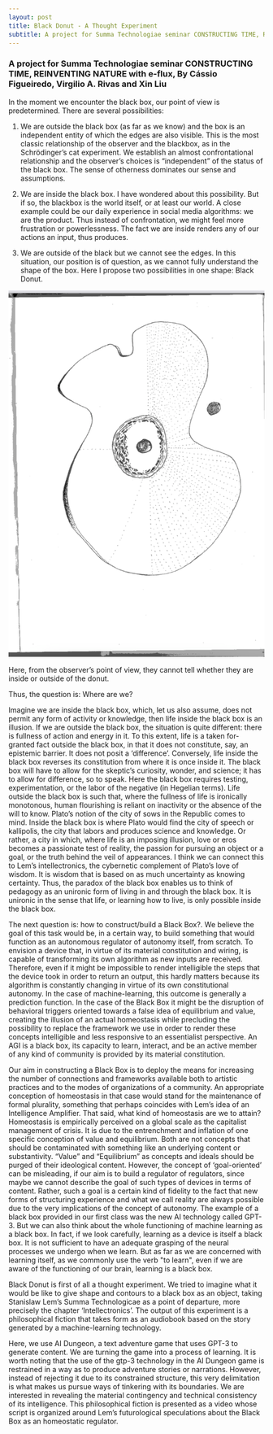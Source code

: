 ```yaml
---
layout: post
title: Black Donut - A Thought Experiment
subtitle: A project for Summa Technologiae seminar CONSTRUCTING TIME, REINVENTING NATURE with e-flux, By Cássio Figueiredo, Virgilio A. Rivas and Xin Liu
---
```

### A project for Summa Technologiae seminar CONSTRUCTING TIME, REINVENTING NATURE with e-flux, By Cássio Figueiredo, Virgilio A. Rivas and Xin Liu

In the moment we encounter the black box, our point of view is predetermined. There are several possibilities:

1. We are outside the black box (as far as we know) and the box is an independent entity of which the edges are also visible. This is the most classic relationship of the observer and the blackbox, as in the Schrödinger’s cat experiment. We establish an almost confrontational relationship and the observer’s choices is “independent” of the status of the black box. The sense of otherness dominates our sense and assumptions. 
 
2. We are inside the black box. I have wondered about this possibility. But if so, the blackbox is the world itself, or at least our world. A close example could be our daily experience in social media algorithms: we are the product. Thus instead of confrontation, we might feel more frustration or powerlessness. The fact we are inside renders any of our actions an input, thus produces. 
 
3. We are outside of the black but we cannot see the edges. In this situation, our position is of question, as we cannot fully understand the shape of the box. Here I propose two possibilities in one shape: Black Donut.

![](../assets/black-donut.png)

Here, from the observer’s point of view, they cannot tell whether they are inside or outside of the donut.

Thus, the question is: Where are we?

Imagine we are inside the black box, which, let us also assume, does not permit any form of activity or knowledge, then life inside the black box is an illusion. If we are outside the black box, the situation is quite different: there is fullness of action and energy in it. To this extent, life is a taken for-granted fact outside the black box, in that it does not constitute, say, an epistemic barrier. It does not posit a ‘difference’. Conversely, life inside the black box reverses its constitution from where it is once inside it. The black box will have to allow for the skeptic’s curiosity, wonder, and science; it has to allow for difference, so to speak. Here the black box requires testing, experimentation, or the labor of the negative (in Hegelian terms). Life outside the black box is such that, where the fullness of life is ironically monotonous, human flourishing is reliant on inactivity or the absence of the will to know. Plato’s notion of the city of sows in the Republic comes to mind. Inside the black box is where Plato would find the city of speech or kallipolis, the city that labors and produces science and knowledge. Or rather, a city in which, where life is an imposing illusion, love or eros becomes a passionate test of reality, the passion for pursuing an object or a goal, or the truth behind the veil of appearances. I think we can connect this to Lem’s intellectronics,  the cybernetic complement of Plato’s love of wisdom. It is wisdom that is based on as much uncertainty as knowing certainty. Thus, the paradox of the black box enables us to think of pedagogy as an unironic form of living in and through the black box. It is unironic in the sense that life, or learning how to live, is only possible inside the black box. 

The next question is: how to construct/build a Black Box?. We believe the goal of this task would be, in a certain way, to build something that would function as an autonomous regulator of autonomy itself, from scratch. To envision a device that, in virtue of its material constitution and wiring, is capable of transforming its own algorithm as new inputs are received. Therefore, even if it might be impossible to render intelligible the steps that the device took in order to return an output, this hardly matters because its algorithm is constantly changing in virtue of its own constitutional autonomy. In the case of machine-learning, this outcome is generally a prediction function. In the case of the Black Box it might be the disruption of behavioral triggers oriented towards a false idea of equilibrium and value, creating the illusion of an actual homeostasis while precluding the possibility to replace the framework we use in order to render these concepts intelligible and less responsive to an essentialist perspective. An AGI is a black box, its capacity to learn, interact, and be an active member of any kind of community is provided by its material constitution.

Our aim in constructing a Black Box is to deploy the means for increasing the number of connections and frameworks available both to artistic practices and to the modes of organizations of a community. An appropriate conception of homeostasis in that case would stand for the maintenance of formal plurality, something that perhaps coincides with Lem’s idea of an Intelligence Amplifier. That said, what kind of homeostasis are we to attain? Homeostasis is empirically perceived on a global scale as the capitalist management of crisis. It is due to the entrenchment and inflation of one specific conception of value and equilibrium. Both are not concepts that should be contaminated with something like an underlying content or substantivity. “Value” and “Equilibrium” as concepts and ideals should be purged of their ideological content. However, the concept of ‘goal-oriented’ can be misleading, if our aim is to build a regulator of regulators, since maybe we cannot describe the goal of such types of devices in terms of content. Rather, such a goal is a certain kind of fidelity to the fact that new forms of structuring experience and what we call reality are always possible due to the very implications of the concept of autonomy. The example of a black box provided in our first class was the new AI technology called GPT-3. But we can also think about the whole functioning of machine learning as a black box. In fact, if we look carefully, learning as a device is itself a black box. It is not sufficient to have an adequate grasping of the neural processes we undergo when we learn. But as far as we are concerned with learning itself, as we commonly use the verb "to learn", even if we are aware of the functioning of our brain, learning is a black box. 

Black Donut is first of all a thought experiment. We tried to imagine what it would be like to give shape and contours to a black box as an object, taking Stanislaw Lem’s Summa Technologicae as a point of departure, more precisely the chapter  ‘Intellectronics’. <span class="color-red">The output of this experiment is a philosophical fiction that takes form as an audiobook based on the story generated by a machine-learning technology. </span><br>



Here, we use AI Dungeon, a text adventure game that uses GPT-3 to generate content. We are turning the game into a process of learning. It is worth noting that the use of the gtp-3 technology in the AI Dungeon game is restrained in a way as to produce adventure stories or narrations. However, instead of rejecting it due to its constrained structure, this very delimitation is what makes us pursue ways of tinkering with its boundaries. We are interested in revealing the material contingency and technical consistency of its intelligence. This philosophical fiction is presented as a video whose script is organized around Lem’s futurological speculations about the Black Box as an homeostatic regulator.
